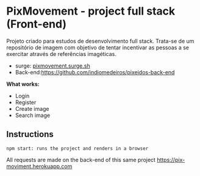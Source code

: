 # PixMovement  - project full stack (Front-end)

Projeto criado para estudos de desenvolvimento full stack. Trata-se de um repositório de imagem com objetivo de tentar incentivar 
as pessoas a se exercitar através de referências imagéticas.

* surge: [pixmovement.surge.sh](http://pixmovement.surge.sh "pixmovement.surge.sh")
* Back-end:https://github.com/indiomedeiros/pixeidos-back-end

**What works:**
* Login
* Register
* Create image
* Search image

## Instructions
`npm start: runs the project and renders in a browser`

All requests are made on the back-end of this same project
https://pix-moviment.herokuapp.com 
